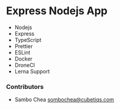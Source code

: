 # Express Nodejs App
- Nodejs
- Express
- TypeScript
- Prettier
- ESLint
- Docker
- DroneCI
- Lerna Support

### Contributors
- Sambo Chea <sombochea@cubetiqs.com>